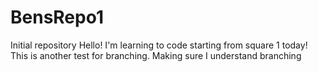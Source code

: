 # BensRepo1
Initial repository 
Hello! I'm learning to code starting from square 1 today! 
This is another test for branching.
Making sure I understand branching
